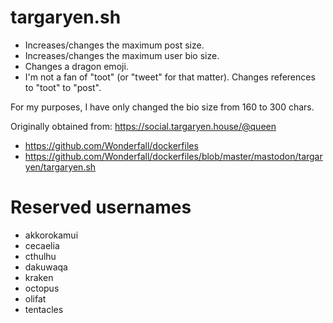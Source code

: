 # targaryen.sh 

* Increases/changes the maximum post size.
* Increases/changes the maximum user bio size.
* Changes a dragon emoji.
* I'm not a fan of "toot" (or "tweet" for that matter). Changes references to "toot" to "post".

For my purposes, I have only changed the bio size from 160 to 300 chars.

Originally obtained from: https://social.targaryen.house/@queen

* https://github.com/Wonderfall/dockerfiles
* https://github.com/Wonderfall/dockerfiles/blob/master/mastodon/targaryen/targaryen.sh


# Reserved usernames

- akkorokamui
- cecaelia
- cthulhu
- dakuwaqa
- kraken
- octopus
- olifat
- tentacles

